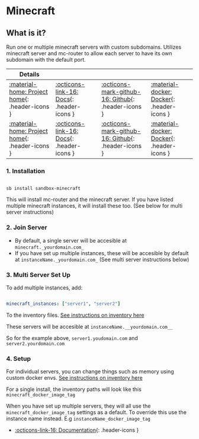 # Minecraft

## What is it?

Run one or multiple minecraft servers with custom subdomains. Utilizes minecraft server and mc-router to allow each server to have its own subdomain with the default port.

| Details     |             |             |             |
|-------------|-------------|-------------|-------------|
| [:material-home: Project home](https://github.com/itzg/docker-minecraft-server){: .header-icons } | [:octicons-link-16: Docs](https://github.com/itzg/docker-minecraft-server){: .header-icons } | [:octicons-mark-github-16: Github](https://github.com/itzg/docker-minecraft-server){: .header-icons } | [:material-docker: Docker](https://hub.docker.com/r/itzg/minecraft-server){: .header-icons }
| [:material-home: Project home](https://github.com/itzg/mc-router){: .header-icons } | [:octicons-link-16: Docs](https://github.com/itzg/mc-router){: .header-icons } | [:octicons-mark-github-16: Github](https://github.com/itzg/mc-router){: .header-icons } | [:material-docker: Docker](https://hub.docker.com/r/itzg/mc-router){: .header-icons }

### 1. Installation

``` shell

sb install sandbox-minecraft

```

This will install mc-router and the minecraft server. If you have listed multiple minecraft instances, it will install these too. (See below for multi server instructions)

### 2. Join Server

- By default, a single server will be accesible at  `minecraft._yourdomain.com_`
- If you have set up multiple instances, these will be accesible by default at `instanceName._yourdomain.com_` (See multi server instructions below)

### 3. Multi Server Set Up

To add multiple instances, add:

```yaml

minecraft_instances: ["server1", "server2"]

```

To the inventory files. [See instructions on inventory here](../../saltbox/inventory/index.md)

These servers will be accesible at `instanceName.__yourdomain.com__`

So for the example above, `server1.youdomain.com` and `server2.yourdomain.com`

### 4. Setup

For individual servers, you can change things such as memory using custom docker envs. [See instructions on inventory here](../../saltbox/inventory/index.md)

For a single install, the inventory paths will look like this `minecraft_docker_image_tag`

When you have set up multiple servers, they will all use the `minecraft_docker_image_tag` settings as a default. To override this use the instance name instead. E.g `instanceName_docker_image_tag`

- [:octicons-link-16: Documentation](https://github.com/itzg/docker-minecraft-server){: .header-icons }
